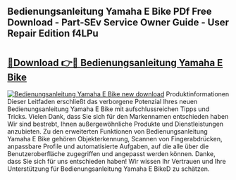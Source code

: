 ## Bedienungsanleitung Yamaha E Bike PDf Free Download - Part-SEv Service Owner Guide - User Repair Edition f4LPu

# <h2><a href="http://df3ad5.blite.top/?on=Bedienungsanleitung+Yamaha+E+Bike">🔗Download 👉🔴 Bedienungsanleitung Yamaha E Bike</a></h2>

[![Bedienungsanleitung Yamaha E Bike new download](https://i.imgur.com/lujVjoI.png)](http://df3ad5.blite.top/?on=Bedienungsanleitung+Yamaha+E+Bike)
Produktinformationen Dieser Leitfaden erschließt das verborgene Potenzial Ihres neuen Bedienungsanleitung Yamaha E Bike mit aufschlussreichen Tipps und Tricks. Vielen Dank, dass Sie sich für den Markennamen entschieden haben Wir sind bestrebt, Ihnen außergewöhnliche Produkte und Dienstleistungen anzubieten. Zu den erweiterten Funktionen von Bedienungsanleitung Yamaha E Bike gehören Objekterkennung, Scannen von Fingerabdrücken, anpassbare Profile und automatisierte Aufgaben, auf die alle über die Benutzeroberfläche zugegriffen und angepasst werden können. Danke, dass Sie sich für uns entschieden haben! Wir wissen Ihr Vertrauen und Ihre Unterstützung für Bedienungsanleitung Yamaha E BikeD zu schätzen.
